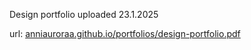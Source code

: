 Design portfolio uploaded 23.1.2025

url: [anniauroraa.github.io/portfolios/design-portfolio.pdf](anniauroraa.github.io/portfolios/design-portfolio.pdf)

